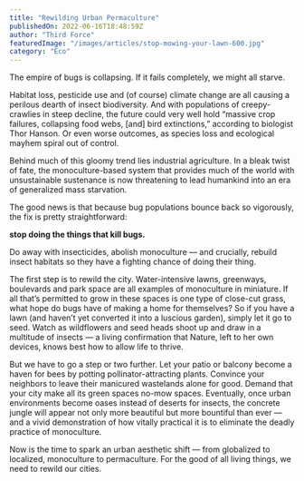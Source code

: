```yaml
---
title: "Rewilding Urban Permaculture"
publishedOn: 2022-06-16T18:48:59Z
author: "Third Force"
featuredImage: "/images/articles/stop-mowing-your-lawn-600.jpg"
category: "Eco"
---
```


The empire of bugs is collapsing. If it fails completely, we might all starve.

Habitat loss, pesticide use and (of course) climate change are all causing a perilous dearth of insect biodiversity. And with populations of creepy-crawlies in steep decline, the future could very well hold “massive crop failures, collapsing food webs, [and] bird extinctions,” according to biologist Thor Hanson. Or even worse outcomes, as species loss and ecological mayhem spiral out of control.

Behind much of this gloomy trend lies industrial agriculture. In a bleak twist of fate, the monoculture-based system that provides much of the world with unsustainable sustenance is now threatening to lead humankind into an era of generalized mass starvation.

The good news is that because bug populations bounce back so vigorously, the fix is pretty straightforward:

**stop doing the things that kill bugs.**

Do away with insecticides, abolish monoculture — and crucially, rebuild insect habitats so they have a fighting chance of doing their thing.

The first step is to rewild the city. Water-intensive lawns, greenways, boulevards and park space are all examples of monoculture in miniature. If all that’s permitted to grow in these spaces is one type of close-cut grass, what hope do bugs have of making a home for themselves? So if you have a lawn (and haven’t yet converted it into a luscious garden), simply let it go to seed. Watch as wildflowers and seed heads shoot up and draw in a multitude of insects — a living confirmation that Nature, left to her own devices, knows best how to allow life to thrive.

But we have to go a step or two further. Let your patio or balcony become a haven for bees by potting pollinator-attracting plants. Convince your neighbors to leave their manicured wastelands alone for good. Demand that your city make all its green spaces no-mow spaces. Eventually, once urban environments become oases instead of deserts for insects, the concrete jungle will appear not only more beautiful but more bountiful than ever — and a vivid demonstration of how vitally practical it is to eliminate the deadly practice of monoculture.

Now is the time to spark an urban aesthetic shift — from globalized to localized, monoculture to permaculture. For the good of all living things, we need to rewild our cities.
